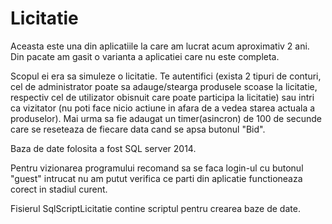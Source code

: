 # Licitatie

Aceasta este una din aplicatiile la care am lucrat acum aproximativ 2 ani. Din pacate am gasit o varianta a aplicatiei care nu este completa. 

Scopul ei era sa simuleze o licitatie. Te autentifici (exista 2 tipuri de conturi, cel de administrator poate sa adauge/stearga produsele scoase la licitatie, respectiv cel de utilizator obisnuit care poate participa la licitatie) sau intri ca vizitator (nu poti face nicio actiune in afara de a vedea starea actuala a produselor). Mai urma sa fie adaugat un timer(asincron) de 100 de secunde care se reseteaza de fiecare data cand se apsa butonul "Bid".

Baza de date folosita a fost SQL server 2014.

Pentru vizionarea programului recomand sa se faca login-ul cu butonul "guest" intrucat nu am putut verifica ce parti din aplicatie functioneaza corect in stadiul curent.

Fisierul SqlScriptLicitatie contine scriptul pentru crearea baze de date.
